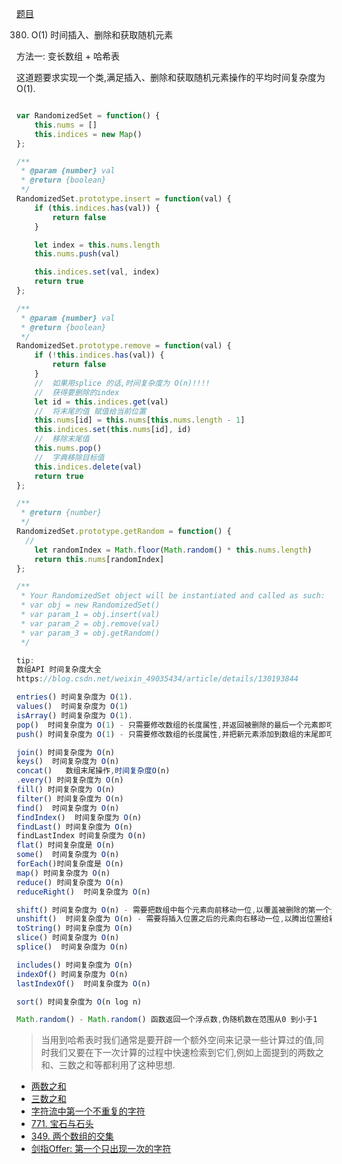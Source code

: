 
[题目](https://leetcode.cn/problems/insert-delete-getrandom-o1/description/)

380. O(1) 时间插入、删除和获取随机元素

方法一: 变长数组 + 哈希表

这道题要求实现一个类,满足插入、删除和获取随机元素操作的平均时间复杂度为 O(1). 

```js

var RandomizedSet = function() {
    this.nums = []
    this.indices = new Map()
};

/** 
 * @param {number} val
 * @return {boolean}
 */
RandomizedSet.prototype.insert = function(val) {
    if (this.indices.has(val)) {
        return false
    }

    let index = this.nums.length
    this.nums.push(val)

    this.indices.set(val, index)
    return true
};

/** 
 * @param {number} val
 * @return {boolean}
 */
RandomizedSet.prototype.remove = function(val) {
    if (!this.indices.has(val)) {
        return false
    }
    //  如果用splice 的话,时间复杂度为 O(n)!!!!
    //  获得要删除的index
    let id = this.indices.get(val)
    //  将末尾的值 赋值给当前位置
    this.nums[id] = this.nums[this.nums.length - 1]
    this.indices.set(this.nums[id], id)
    //  移除末尾值  
    this.nums.pop()
    //  字典移除目标值
    this.indices.delete(val)
    return true
};

/**
 * @return {number}
 */
RandomizedSet.prototype.getRandom = function() {
  //  
    let randomIndex = Math.floor(Math.random() * this.nums.length)
    return this.nums[randomIndex]
};

/**
 * Your RandomizedSet object will be instantiated and called as such:
 * var obj = new RandomizedSet()
 * var param_1 = obj.insert(val)
 * var param_2 = obj.remove(val)
 * var param_3 = obj.getRandom()
 */

tip:
数组API 时间复杂度大全
https://blog.csdn.net/weixin_49035434/article/details/130193844

entries() 时间复杂度为 O(1). 
values()  时间复杂度为 O(1)
isArray() 时间复杂度为 O(1). 
pop()  时间复杂度为 O(1) - 只需要修改数组的长度属性,并返回被删除的最后一个元素即可,不需要遍历整个数组. 
push() 时间复杂度为 O(1) - 只需要修改数组的长度属性,并把新元素添加到数组的末尾即可,不需要遍历整个数组

join() 时间复杂度为 O(n)
keys()  时间复杂度为 O(n)
concat()   数组末尾操作,时间复杂度O(n)    
.every() 时间复杂度为 O(n)
fill() 时间复杂度为 O(n)
filter() 时间复杂度为 O(n)
find()  时间复杂度为 O(n)
findIndex()  时间复杂度为 O(n)
findLast() 时间复杂度为 O(n)
findLastIndex 时间复杂度为 O(n)
flat() 时间复杂度是 O(n)
some()  时间复杂度为 O(n)
forEach()时间复杂度是 O(n)
map() 时间复杂度为 O(n)
reduce() 时间复杂度为 O(n)
reduceRight()  时间复杂度为 O(n)

shift() 时间复杂度为 O(n) - 需要把数组中每个元素向前移动一位,以覆盖被删除的第一个元素,并返回被删除的元素. 
unshift()  时间复杂度为 O(n) - 需要将插入位置之后的元素向右移动一位,以腾出位置给新元素. 这个操作会导致数组中的所有元素向右移动一位
toString() 时间复杂度为 O(n)
slice() 时间复杂度为 O(n)
splice()  时间复杂度为 O(n)

includes() 时间复杂度为 O(n)
indexOf() 时间复杂度为 O(n)
lastIndexOf()  时间复杂度为 O(n)

sort() 时间复杂度为 O(n log n)

Math.random() - Math.random() 函数返回一个浮点数,伪随机数在范围从0 到小于1

```

> 当用到哈希表时我们通常是要开辟一个额外空间来记录一些计算过的值,同时我们又要在下一次计算的过程中快速检索到它们,例如上面提到的两数之和、三数之和等都利用了这种思想. 

- [两数之和](./数组/两数之和)
- [三数之和](./数组/三数之和)
- [字符流中第一个不重复的字符](./字符串/字符流中第一个不重复的字符.md)
- [771. 宝石与石头](https://leetcode.cn/problems/jewels-and-stones/description/)
- [349. 两个数组的交集](https://leetcode.cn/problems/intersection-of-two-arrays/description/)
- [剑指Offer: 第一个只出现一次的字符](https://leetcode.cn/problems/di-yi-ge-zhi-chu-xian-yi-ci-de-zi-fu-lcof/)